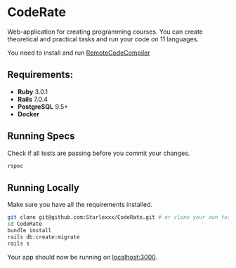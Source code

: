 # CodeRate

Web-application for creating programming courses. You can create theoretical and practical tasks and run your code on 11 languages.

You need to install and run [RemoteCodeCompiler](https://github.com/zakariamaaraki/RemoteCodeCompiler)

## Requirements:

- **Ruby** 3.0.1
- **Rails** 7.0.4
- **PostgreSQL** 9.5+
- **Docker**

## Running Specs
Check if all tests are passing before you commit your changes.

```sh
rspec
```
## Running Locally

Make sure you have all the requirements installed.

```sh
git clone git@github.com:Starlexxx/CodeRate.git # or clone your own fork
cd CodeRate
bundle install
rails db:create:migrate
rails s
```

Your app should now be running on [localhost:3000](http://localhost:3000/).
